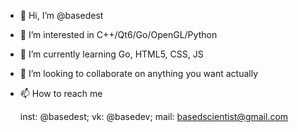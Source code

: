 - 👋 Hi, I’m @basedest
- 👀 I’m interested in C++/Qt6/Go/OpenGL/Python
- 🌱 I’m currently learning Go, HTML5, CSS, JS
- 💞️ I’m looking to collaborate on anything you want actually
- 📫 How to reach me 

  inst: @basedest; vk: @basedev; mail: basedscientist@gmail.com 

<!---
idk im based af follow me
--->
